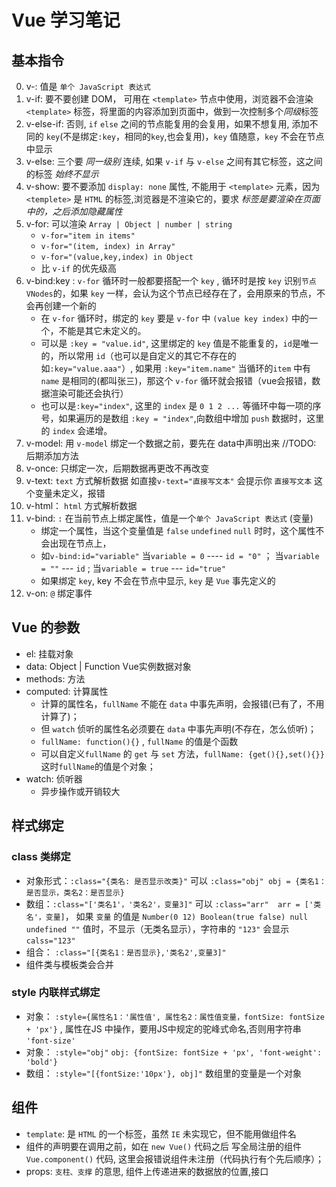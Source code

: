 # Vue 学习笔记

## 基本指令
0. v-: 值是 `单个 JavaScript 表达式`
1. v-if: 要不要创建 DOM， 可用在 `<template>` 节点中使用，浏览器不会渲染 `<template>` 标签，将里面的内容添加到页面中，做到一次控制多个*同级*标签
1. v-else-if: 否则, `if` `else` 之间的节点能复用的会复用，如果不想复用, 添加不同的 `key`(不是绑定`:key`，相同的`key`,也会复用)，`key` 值随意，`key` 不会在节点中显示
1. v-else: 三个要 *同一级别* 连续, 如果 `v-if` 与 `v-else` 之间有其它标签，这之间的标签 *始终不显示*
2. v-show: 要不要添加 `display: none` 属性, 不能用于 `<template>` 元素，因为 `<templete>` 是 `HTML` 的标签,浏览器是不渲染它的，要求 *标签是要渲染在页面中的，之后添加隐藏属性*
3. v-for: 可以渲染 `Array | Object | number | string` 
    - `v-for="item in items"`
    - `v-for="(item, index) in Array"`
    - `v-for="(value,key,index) in Object`
    - 比 `v-if` 的优先级高
4. v-bind:key : `v-for` 循环时一般都要搭配一个 `key` , 循环时是按 `key` 识别`节点VNodes`的，如果 `key` 一样，会认为这个节点已经存在了，会用原来的节点，不会再创建一个新的
    - 在 `v-for` 循环时，绑定的 `key` 要是 `v-for` 中 `(value key index)` 中的一个，不能是其它未定义的。
    - 可以是 `:key = "value.id"`, 这里绑定的 `key` 值是不能重复的，`id`是唯一的，所以常用 `id`（也可以是自定义的其它不存在的 如`:key="value.aaa"`）, 如果用 `:key="item.name"` 当循环的`item` 中有`name` 是相同的(都叫张三)，那这个 `v-for` 循环就会报错（vue会报错，数据渲染可能还会执行）
    - 也可以是`:key="index"`, 这里的 `index` 是 `0 1 2 ...` 等循环中每一项的序号，如果遍历的是数组 `:key = "index"`,向数组中增加 `push` 数据时，这里的 `index` 会递增。 
5. v-model: 用 `v-model` 绑定一个数据之前，要先在 data中声明出来 //TODO: 后期添加方法
6. v-once: 只绑定一次，后期数据再更改不再改变
7. v-text: `text` 方式解析数据 如直接`v-text="直接写文本"` 会提示你 `直接写文本` 这个变量未定义，报错
8. v-html： `html` 方式解析数据
9. v-bind: `:` 在当前节点上绑定属性，值是一个`单个 JavaScript 表达式` (变量)
    - 绑定一个属性，当这个变量值是 `false` `undefined` `null` 时时，这个属性不会出现在节点上，
    - 如`v-bind:id="variable"`  当`variable = 0` ---- `id = "0"` ； 当`variable = ""` --- `id` ; 当`variable = true` --- `id="true"` 
    - 如果绑定 `key`, key 不会在节点中显示, `key` 是 `Vue` 事先定义的
10. v-on: `@` 绑定事件

## Vue 的参数
+ el: 挂载对象
+ data: Object | Function Vue实例数据对象
+ methods: 方法
+ computed: 计算属性
    - 计算的属性名，`fullName` 不能在 `data`  中事先声明，会报错(已有了，不用计算了)；
    - 但 `watch`  侦听的属性名必须要在 `data` 中事先声明(不存在，怎么侦听)；
    - `fullName: function(){}` , `fullName` 的值是个函数
    - 可以自定义`fullName` 的 `get` 与 `set` 方法，`fullName: {get(){},set(){}}` 这时`fullName`的值是个对象；
+ watch: 侦听器
    - 异步操作或开销较大
    
## 样式绑定
### class 类绑定
+ 对象形式：`:class="{类名: 是否显示改类}"`  可以 `:class="obj" obj = {类名1：是否显示，类名2：是否显示}`
+ 数组：`:class="['类名1'，'类名2'，变量3]"` 可以 `:class="arr"  arr = ['类名'，变量]`， 如果 `变量` 的值是 `Number(0 12) Boolean(true false) null undefined ""` 值时，不显示（无类名显示），字符串的 `"123"` 会显示 `calss="123"`
+ 组合： `:class="[{类名1：是否显示},'类名2',变量3]"`
+ 组件类与模板类会合并

### style 内联样式绑定
+ 对象： `:style={属性名1：'属性值', 属性名2：属性值变量，fontSize: fontSize + 'px'}` , 属性在JS 中操作，要用JS中规定的驼峰式命名,否则用字符串 `'font-size'`
+ 对象： `:style="obj"` `obj: {fontSize: fontSize + 'px', 'font-weight': 'bold'}`
+ 数组： `:style="[{fontSize:'10px'}, obj]"`  数组里的变量是一个对象

## 组件
+ `template`: 是 `HTML` 的一个标签，虽然 `IE` 未实现它，但不能用做组件名
+ 组件的声明要在调用之前，如在 `new Vue()` 代码之后 写全局注册的组件 `Vue.component()` 代码, 这里会报错说组件未注册（代码执行有个先后顺序）；
+ props: `支柱、支撑` 的意思, 组件上传递进来的数据放的位置,接口
